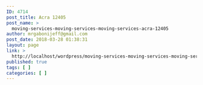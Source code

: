 ```yaml
---
ID: 4714
post_title: Acra 12405
post_name: >
  moving-services-moving-services-moving-services-acra-12405
author: mrgabonijeff@gmail.com
post_date: 2018-03-28 01:38:31
layout: page
link: >
  http://localhost/wordpress/moving-services-moving-services-moving-services-acra-12405/
published: true
tags: [ ]
categories: [ ]
---
```

